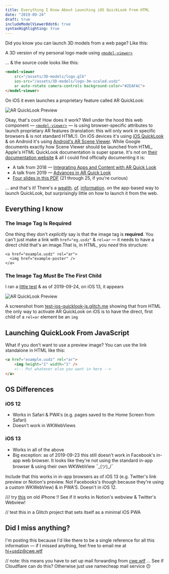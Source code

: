 ```yaml
---
title: Everything I Know About Launching iOS QuickLook From HTML
date: "2019-09-24"
draft: true
includeModelViewer0dot6: true
syntaxHighlighting: true
---
```


Did you know you can launch 3D models from a web page? Like this:

<model-viewer ar src="/assets/3D-models/logo.glb" ios-src="/assets/3D-models/logo-3m-scaled.usdz" auto-rotate camera-controls background-color="#2EAFAC"></model-viewer>
<div class="caption">A 3D version of my personal logo made using <a href="https://github.com/GoogleWebComponents/model-viewer"><code>&lt;model-viewer&gt;</code></a>
</div>

... & the source code looks like this:

```html
<model-viewer
    src="/assets/3D-models/logo.glb"
    ios-src="/assets/3D-models/logo-3m-scaled.usdz"
    ar auto-rotate camera-controls background-color="#2EAFAC">
</model-viewer>
```

On iOS it even launches a proprietary feature called AR QuickLook:

![AR QuickLook Preview](/assets/images/arquicklook-blog-post/directness-test-screenshot.png)

Okay, that's cool! How does it work? Well under the hood this web component — [`<model-viewer>`](https://github.com/GoogleWebComponents/model-viewer) — is using browser-specific attributes to launch proprietary AR features (translation: this will only work in specific browsers & is not standard HTML!). On iOS devices it's using  [iOS QuickLook](https://developer.apple.com/augmented-reality/quick-look/) & on Android it's using [Android's AR Scene Viewer](https://developers.google.com/ar/develop/java/scene-viewer). While Google documents exactly how Scene Viewer should be launched from HTML, Apple's HTML QuickLook documentation is super sparse. It's not on [their documentation website](https://developer.apple.com/documentation/) & all I could find officially documenting it is:

- A talk from 2018 — [Integrating Apps and Content with AR Quick Look](https://developer.apple.com/videos/play/wwdc2018/603/)
- A talk from 2019 — [Advances in AR Quick Look](https://developer.apple.com/videos/play/wwdc2019/612)
- [Four slides in this PDF](https://devstreaming-cdn.apple.com/videos/wwdc/2018/603augiuv41xoowslk8/603/603_integrating_apps_and_content_with_ar_quick_look.pdf) (21 through 25, if you're curious)

... and that's it! There's a [wealth](https://developer.apple.com/design/human-interface-guidelines/ios/system-capabilities/quick-look/). [of](https://developer.apple.com/library/archive/documentation/FileManagement/Conceptual/DocumentInteraction_TopicsForIOS/Introduction/Introduction.html). [information](https://developer.apple.com/documentation/quicklook). on the app-based way to launch QuickLook, but surprisingly little on how to launch it from the web.

## Everything I know

### The Image Tag Is Required

One thing they don't *explicitly* say is that the image tag is **required**. You can't just make a link with `href="eg.usdz"` & `rel=ar` — it needs to have a direct child that's an image.That is, in HTML, you *need* this structure:

    <a href="example.usdz" rel="ar">
      <img href="example-poster" />
    </a>

### The Image Tag _Must_ Be The First Child

I ran a [little test]() & as of 2019-09-24, on iOS 13, it appears

![AR QuickLook Preview](/assets/images/arquicklook-blog-post/directness-test-screenshot.png)
<div class="caption">A screenshot from <a href="https://test-ios-quicklook-js.glitch.me/">test-ios-quicklook-js.glitch.me</a> showing that from HTML the only way to activate AR QuickLook on iOS is to have the direct, first child of a <code>rel=ar</code> element be an <code>img</code></div>

## Launching QuickLook From JavaScript
What if you don't want to use a preview image? You can use the link standalone in HTML like this:

```html
<a href="example.usdz" rel="ar">
    <img height="1" width="1" />
    <!-- Put whatever else you want in here -->
</a>
```

## OS Differences

### iOS 12

- Works in Safari & PWA's (e.g. pages saved to the Home Screen from Safari)
- Doesn't work in WKWebViews

### iOS 13

- Works in all of the above
- Big exception: as of 2019-09-23 this still doesn't work in Facebook's in-app web browser. It looks like they're not using the standard in-app browser & using their own WKWebView ¯\_(ツ)_/¯

Include that this works in in-app browsers as of iOS 13 (e.g. Twitter's link preview or Notion's preview. Not Facebooks's though because they're using a custom WKWebView) & in PWA'S. Doesn't in iOS 12.

/// try [this](https://twitter.com/hvhbinc/status/1176277202985467906?s=21) on old iPhone !! See if it works in Notion's webview & Twitter's Webview!

// test this in a Glitch project that sets itself as a minimal iOS PWA

## Did I miss anything?

I'm posting this because I'd like there to be a single reference for all this information — if I missed anything, feel free to email me at hi+usdz@cwe.wtf

// note: this means you have to set up mail forwarding from [cwe.wtf](http://cwe.wtf) ... See if Cloudflare can do this? Otherwise just use namecheap mail service 🙃
